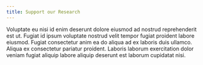```yaml
---
title: Support our Research
---
```


Voluptate eu nisi id enim deserunt dolore eiusmod ad nostrud reprehenderit est ut. Fugiat id ipsum voluptate nostrud velit tempor fugiat proident labore eiusmod. Fugiat consectetur anim ea do aliqua ad ex laboris duis ullamco. Aliqua ex consectetur pariatur proident. Laboris laborum exercitation dolor veniam fugiat aliquip labore aliquip deserunt est laborum cupidatat nisi.
